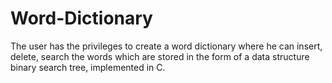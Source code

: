 # Word-Dictionary
The user has the privileges to create a word dictionary where he can insert, delete, search the words which are stored in the form of a data structure binary search tree, implemented in C.
